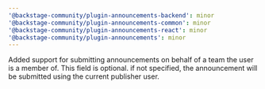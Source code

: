 ```yaml
---
'@backstage-community/plugin-announcements-backend': minor
'@backstage-community/plugin-announcements-common': minor
'@backstage-community/plugin-announcements-react': minor
'@backstage-community/plugin-announcements': minor
---
```


Added support for submitting announcements on behalf of a team the user is a member of.
This field is optional. if not specified, the announcement will be submitted using the current publisher user.
